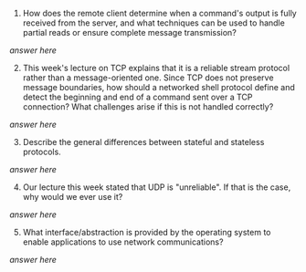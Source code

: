 1. How does the remote client determine when a command's output is fully received from the server, and what techniques can be used to handle partial reads or ensure complete message transmission?

_answer here_

2. This week's lecture on TCP explains that it is a reliable stream protocol rather than a message-oriented one. Since TCP does not preserve message boundaries, how should a networked shell protocol define and detect the beginning and end of a command sent over a TCP connection? What challenges arise if this is not handled correctly?

_answer here_

3. Describe the general differences between stateful and stateless protocols.

_answer here_

4. Our lecture this week stated that UDP is "unreliable". If that is the case, why would we ever use it?

_answer here_

5. What interface/abstraction is provided by the operating system to enable applications to use network communications?

_answer here_